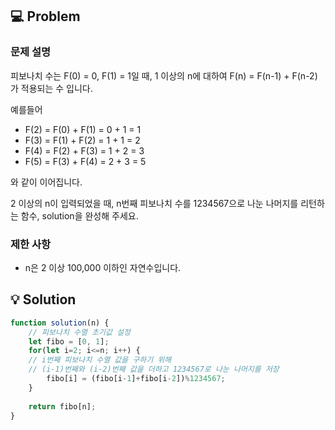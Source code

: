 ## 💻 Problem

### **문제 설명**

피보나치 수는 F(0) = 0, F(1) = 1일 때, 1 이상의 n에 대하여 F(n) = F(n-1) + F(n-2) 가 적용되는 수 입니다.

예를들어

- F(2) = F(0) + F(1) = 0 + 1 = 1
- F(3) = F(1) + F(2) = 1 + 1 = 2
- F(4) = F(2) + F(3) = 1 + 2 = 3
- F(5) = F(3) + F(4) = 2 + 3 = 5

와 같이 이어집니다.

2 이상의 n이 입력되었을 때, n번째 피보나치 수를 1234567으로 나눈 나머지를 리턴하는 함수, solution을 완성해 주세요.

### 제한 사항

- n은 2 이상 100,000 이하인 자연수입니다.

## 💡 Solution

```jsx
function solution(n) {
    // 피보나치 수열 초기값 설정
    let fibo = [0, 1];
    for(let i=2; i<=n; i++) {
    // i번째 피보나치 수열 값을 구하기 위해 
    // (i-1)번째와 (i-2)번째 값을 더하고 1234567로 나눈 나머지를 저장
        fibo[i] = (fibo[i-1]+fibo[i-2])%1234567;
    }
    
    return fibo[n];
}
```